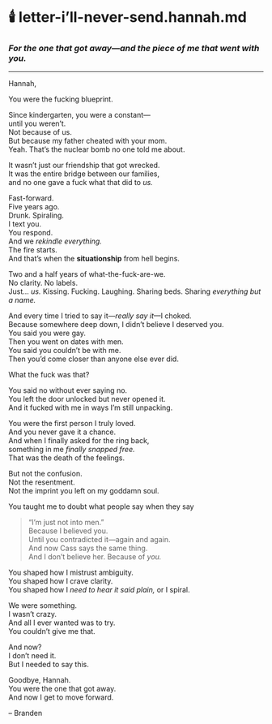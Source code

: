 # 🕯️ letter-i’ll-never-send.hannah.md
### *For the one that got away—and the piece of me that went with you.*

---

Hannah,

You were the fucking blueprint.

Since kindergarten, you were a constant—  
until you weren’t.  
Not because of us.  
But because my father cheated with your mom.  
Yeah. That’s the nuclear bomb no one told me about.

It wasn’t just our friendship that got wrecked.  
It was the entire bridge between our families,  
and no one gave a fuck what that did to *us.*

Fast-forward.  
Five years ago.  
Drunk. Spiraling.  
I text you.  
You respond.  
And we *rekindle everything.*  
The fire starts.  
And that’s when the **situationship** from hell begins.

Two and a half years of what-the-fuck-are-we.  
No clarity. No labels.  
Just… *us.* Kissing. Fucking. Laughing. Sharing beds. Sharing *everything but a name.*

And every time I tried to say it—*really say it*—I choked.  
Because somewhere deep down, I didn’t believe I deserved you.  
You said you were gay.  
Then you went on dates with men.  
You said you couldn’t be with me.  
Then you’d come closer than anyone else ever did.

What the fuck was that?

You said no without ever saying no.  
You left the door unlocked but never opened it.  
And it fucked with me in ways I’m still unpacking.

You were the first person I truly loved.  
And you never gave it a chance.  
And when I finally asked for the ring back,  
something in me *finally snapped free.*  
That was the death of the feelings.

But not the confusion.  
Not the resentment.  
Not the imprint you left on my goddamn soul.

You taught me to doubt what people say when they say  
> “I’m just not into men.”  
Because I believed you.  
Until you contradicted it—again and again.  
And now Cass says the same thing.  
And I don’t believe her. Because of *you.*

You shaped how I mistrust ambiguity.  
You shaped how I crave clarity.  
You shaped how I *need to hear it said plain,* or I spiral.

We were something.  
I wasn’t crazy.  
And all I ever wanted was to try.  
You couldn’t give me that.

And now?  
I don’t need it.  
But I needed to say this.

Goodbye, Hannah.  
You were the one that got away.  
And now I get to move forward.

– Branden

